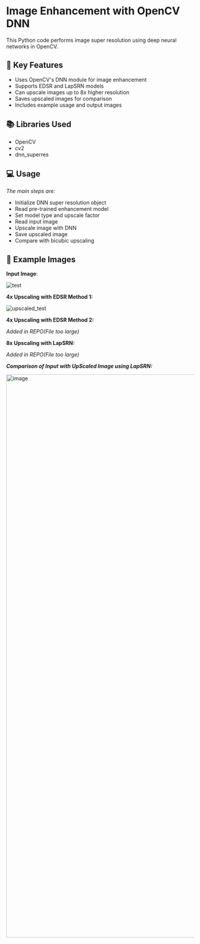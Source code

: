 # **Image Enhancement with OpenCV DNN**

This Python code performs image super resolution using deep neural networks in OpenCV.
## 🚀 Key Features
- Uses OpenCV's DNN module for image enhancement
- Supports EDSR and LapSRN models
- Can upscale images up to 8x higher resolution
- Saves upscaled images for comparison
- Includes example usage and output images
## 📚 Libraries Used
- OpenCV
- cv2
- dnn_superres
## 💻 Usage
*The main steps are:*
- Initialize DNN super resolution object
- Read pre-trained enhancement model
- Set model type and upscale factor
- Read input image
- Upscale image with DNN
- Save upscaled image
- Compare with bicubic upscaling

## 📸 Example Images
**Input	Image**:

![test](https://github.com/prxshetty/Super-Resolution/assets/72728788/52946dbf-8cd5-4b53-8dea-5443d9fa9a46)

**4x Upscaling with EDSR Method 1:**

![upscaled_test](https://github.com/prxshetty/Super-Resolution/assets/72728788/6f8d05f7-c371-464f-8847-2fab5135a4db)

**4x Upscaling with EDSR Method 2:**

*Added in REPO(File too large)*

**8x Upscaling with LapSRN:**

*Added in REPO(File too large)*

***Comparison of Input with UpScaled Image using LapSRN:***

<img width="1512" alt="image" src="https://github.com/prxshetty/Super-Resolution/assets/72728788/482c1370-d22c-4744-a8a1-bea10fcbb5dd">

